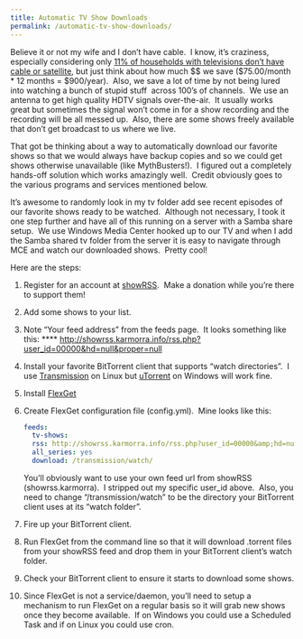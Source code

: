 ```yaml
---
title: Automatic TV Show Downloads
permalink: /automatic-tv-show-downloads/
---
```


Believe it or not my wife and I don&#8217;t have cable.  I know, it&#8217;s craziness, especially considering only <a href="http://blog.nielsen.com/nielsenwire/wp-content/uploads/2010/04/TVA_2009-for-Wire.pdf" target="_blank">11% of households with televisions don&#8217;t have cable or satellite</a>, but just think about how much \$$ we save ($75.00/month \* 12 months = \$900/year).  Also, we save a lot of time by not being lured into watching a bunch of stupid stuff  across 100&#8217;s of channels.  We use an antenna to get high quality HDTV signals over-the-air.  It usually works great but sometimes the signal won&#8217;t come in for a show recording and the recording will be all messed up.  Also, there are some shows freely available that don&#8217;t get broadcast to us where we live.

That got be thinking about a way to automatically download our favorite shows so that we would always have backup copies and so we could get shows otherwise unavailable (like MythBusters!).  I figured out a completely hands-off solution which works amazingly well.  Credit obviously goes to the various programs and services mentioned below.

It&#8217;s awesome to randomly look in my tv folder add see recent episodes of our favorite shows ready to be watched.  Although not necessary, I took it one step further and have all of this running on a server with a Samba share setup.  We use Windows Media Center hooked up to our TV and when I add the Samba shared tv folder from the server it is easy to navigate through MCE and watch our downloaded shows.  Pretty cool!

Here are the steps:

1. Register for an account at <a href="http://showrss.karmorra.info/" target="_blank">showRSS</a>.  Make a donation while you&#8217;re there to support them!
2. Add some shows to your list.
3. Note &#8220;Your feed address&#8221; from the feeds page.  It looks something like this: \*\*\*\* http://showrss.karmorra.info/rss.php?user_id=00000&hd=null&proper=null
4. Install your favorite BitTorrent client that supports &#8220;watch directories&#8221;.  I use <a href="http://www.transmissionbt.com/" target="_blank">Transmission</a> on Linux but <a href="http://www.utorrent.com/" target="_blank">uTorrent</a> on Windows will work fine.
5. Install <a href="http://flexget.com/wiki/Install" target="_blank">FlexGet</a>
6. Create FlexGet configuration file (config.yml).  Mine looks like this:

   ```yaml
   feeds:
     tv-shows:
     rss: http://showrss.karmorra.info/rss.php?user_id=00000&amp;hd=null&amp;proper=null
     all_series: yes
     download: /transmission/watch/
   ```

   You&#8217;ll obviously want to use your own feed url from showRSS (showrss.karmorra).  I stripped out my specific user_id above.  Also, you need to change &#8220;/transmission/watch&#8221; to be the directory your BitTorrent client uses at its &#8220;watch folder&#8221;.

7. Fire up your BitTorrent client.
8. Run FlexGet from the command line so that it will download .torrent files from your showRSS feed and drop them in your BitTorrent client&#8217;s watch folder.
9. Check your BitTorrent client to ensure it starts to download some shows.
10. Since FlexGet is not a service/daemon, you&#8217;ll need to setup a mechanism to run FlexGet on a regular basis so it will grab new shows once they become available.  If on Windows you could use a Scheduled Task and if on Linux you could use cron.</ol>
